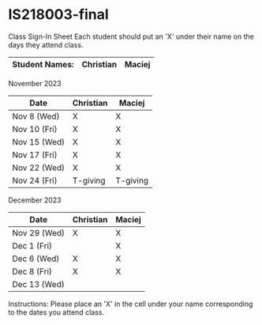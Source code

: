 # IS218003-final

Class Sign-In Sheet
Each student should put an 'X' under their name on the days they attend class.

Student Names:    | Christian |   Maciej  |
------------------|-----------|-----------|

November 2023

| Date        | Christian |   Maciej  |
|-------------|-----------|-----------|
| Nov 8 (Wed) |     X     |      X    |
| Nov 10 (Fri)|     X     |      X    |
| Nov 15 (Wed)|     X     |      X    |
| Nov 17 (Fri)|     X     |      X    |
| Nov 22 (Wed)|     X     |      X    |<!-- Skipped for Thanksgiving -->
| Nov 24 (Fri)|  T-giving |  T-giving |<!-- Skipped for Thanksgiving -->

December 2023

| Date        | Christian |   Maciej  |
|-------------|-----------|-----------|
| Nov 29 (Wed)|      X    |     X     |
| Dec 1 (Fri) |           |     X     |
| Dec 6 (Wed) |     X     |     X     |
| Dec 8 (Fri) |     X     |     X     |
| Dec 13 (Wed)|           |           |

Instructions: Please place an 'X' in the cell under your name corresponding to the dates you attend class.
